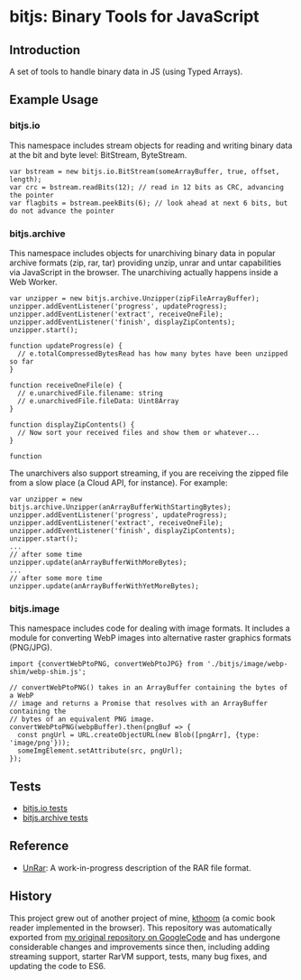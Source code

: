 # bitjs: Binary Tools for JavaScript

## Introduction

A set of tools to handle binary data in JS (using Typed Arrays).

## Example Usage

### bitjs.io

This namespace includes stream objects for reading and writing binary data at the bit and byte level: BitStream, ByteStream.

```
var bstream = new bitjs.io.BitStream(someArrayBuffer, true, offset, length);
var crc = bstream.readBits(12); // read in 12 bits as CRC, advancing the pointer
var flagbits = bstream.peekBits(6); // look ahead at next 6 bits, but do not advance the pointer
```

### bitjs.archive

This namespace includes objects for unarchiving binary data in popular archive formats (zip, rar, tar) providing unzip, unrar and untar capabilities via JavaScript in the browser. The unarchiving actually happens inside a Web Worker.

```
var unzipper = new bitjs.archive.Unzipper(zipFileArrayBuffer);
unzipper.addEventListener('progress', updateProgress);
unzipper.addEventListener('extract', receiveOneFile);
unzipper.addEventListener('finish', displayZipContents);
unzipper.start();

function updateProgress(e) {
  // e.totalCompressedBytesRead has how many bytes have been unzipped so far
}

function receiveOneFile(e) {
  // e.unarchivedFile.filename: string
  // e.unarchivedFile.fileData: Uint8Array
}

function displayZipContents() {
  // Now sort your received files and show them or whatever...
}

function 
```

The unarchivers also support streaming, if you are receiving the zipped file from a slow place (a Cloud API, for instance).  For example:

```
var unzipper = new bitjs.archive.Unzipper(anArrayBufferWithStartingBytes);
unzipper.addEventListener('progress', updateProgress);
unzipper.addEventListener('extract', receiveOneFile);
unzipper.addEventListener('finish', displayZipContents);
unzipper.start();
...
// after some time
unzipper.update(anArrayBufferWithMoreBytes);
...
// after some more time
unzipper.update(anArrayBufferWithYetMoreBytes);
```

### bitjs.image

This namespace includes code for dealing with image formats.  It includes a module for converting WebP images into alternative raster graphics formats (PNG/JPG).

```
import {convertWebPtoPNG, convertWebPtoJPG} from './bitjs/image/webp-shim/webp-shim.js';

// convertWebPtoPNG() takes in an ArrayBuffer containing the bytes of a WebP
// image and returns a Promise that resolves with an ArrayBuffer containing the
// bytes of an equivalent PNG image.
convertWebPtoPNG(webpBuffer).then(pngBuf => {
  const pngUrl = URL.createObjectURL(new Blob([pngArr], {type: 'image/png'}));
  someImgElement.setAttribute(src, pngUrl);
});
```

## Tests

* [bitjs.io tests](https://codedread.github.io/bitjs/tests/io-test.html)
* [bitjs.archive tests](https://codedread.github.io/bitjs/tests/archive-test.html)

## Reference

* [UnRar](http://codedread.github.io/bitjs/docs/unrar.html): A work-in-progress description of the RAR file format.

## History

This project grew out of another project of mine, [kthoom](https://github.com/codedread/kthoom) (a comic book reader implemented in the browser).  This repository was automatically exported from [my original repository on GoogleCode](https://code.google.com/p/bitjs) and has undergone considerable changes and improvements since then, including adding streaming support, starter RarVM support, tests, many bug fixes, and updating the code to ES6.
